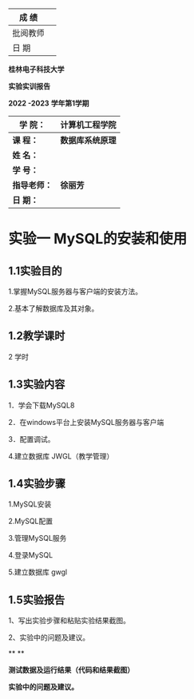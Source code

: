  

​                               

| 成  绩   |      |
| -------- | ---- |
| 批阅教师 |      |
| 日  期   |      |

 

 

 

 

**桂林电子科技大学** 

**实验实训报告**

**2022 -2023** **学年第1学期**

 

 

 

| **学** **院：** | **计算机工程学院** |
| --------------- | ------------------ |
| **课** **程：** | **数据库系统原理** |
| **姓** **名：** |                    |
| **学** **号：** |                    |
| **指导老师：**  | **徐丽芳**         |
| **日** **期：** |                    |

 

# 实验一 MySQL的安装和使用

## 1.1实验目的

1.掌握MySQL服务器与客户端的安装方法。

2.基本了解数据库及其对象。

## 1.2教学课时

2 学时

## 1.3实验内容

1．学会下载MySQL8

2．在windows平台上安装MySQL服务器与客户端

3．配置调试。

4.建立数据库 JWGL（教学管理）

## 1.4实验步骤

1.MySQL安装

2.MySQL配置

3.管理MySQL服务

4.登录MySQL

5.建立数据库 gwgl

## 1.5实验报告

1、写出实验步骤和粘贴实验结果截图。

2、实验中的问题及建议。

 

 

**
**

 

**测试数据及运行结果（代码和结果截图）**

 

 

 

 

 

 

 

 

**实验中的问题及建议。**

 